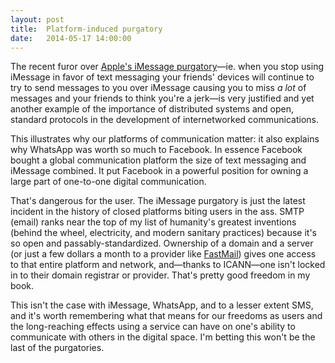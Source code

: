 ```yaml
---
layout: post
title:  Platform-induced purgatory
date:   2014-05-17 14:00:00
---
```


The recent furor over [Apple's iMessage purgatory](http://gizmodo.com/when-apple-damns-your-texts-to-imessage-purgatory-1575937398)—ie. when you stop using iMessage in favor of text messaging your friends' devices will continue to try to send messages to you over iMessage causing you to miss *a lot* of messages and your friends to think you're a jerk—is very justified and yet another example of the importance of distributed systems and open, standard protocols in the development of internetworked communications.

This illustrates why our platforms of communication matter: it also explains why WhatsApp was worth so much to Facebook. In essence Facebook bought a global communication platform the size of text messaging and iMessage combined. It put Facebook in a powerful position for owning a large part of one-to-one digital communication.

That's dangerous for the user. The iMessage purgatory is just the latest incident in the history of closed platforms biting users in the ass. SMTP (email) ranks near the top of my list of humanity's greatest inventions (behind the wheel, electricity, and modern sanitary practices) because it's so open and passably-standardized. Ownership of a domain and a server (or just a few dollars a month to a provider like [FastMail](http://www.fastmail.fm/?STKI=12142885)) gives one access to that entire platform and network, and—thanks to ICANN—one isn't locked in to their domain registrar or provider. That's pretty good freedom in my book.

This isn't the case with iMessage, WhatsApp, and to a lesser extent SMS, and it's worth remembering what that means for our freedoms as users and the long-reaching effects using a service can have on one's ability to communicate with others in the digital space. I'm betting this won't be the last of the purgatories.
